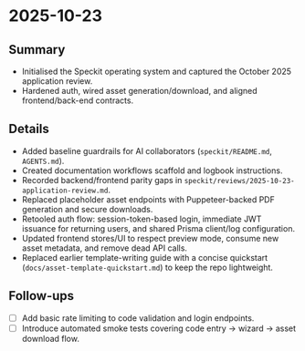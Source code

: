 # 2025-10-23

## Summary
- Initialised the Speckit operating system and captured the October 2025 application review.
- Hardened auth, wired asset generation/download, and aligned frontend/back-end contracts.

## Details
- Added baseline guardrails for AI collaborators (`speckit/README.md`, `AGENTS.md`).
- Created documentation workflows scaffold and logbook instructions.
- Recorded backend/frontend parity gaps in `speckit/reviews/2025-10-23-application-review.md`.
- Replaced placeholder asset endpoints with Puppeteer-backed PDF generation and secure downloads.
- Retooled auth flow: session-token-based login, immediate JWT issuance for returning users, and shared Prisma client/log configuration.
- Updated frontend stores/UI to respect preview mode, consume new asset metadata, and remove dead API calls.
- Replaced earlier template-writing guide with a concise quickstart (`docs/asset-template-quickstart.md`) to keep the repo lightweight.

## Follow-ups
- [ ] Add basic rate limiting to code validation and login endpoints.
- [ ] Introduce automated smoke tests covering code entry → wizard → asset download flow.

